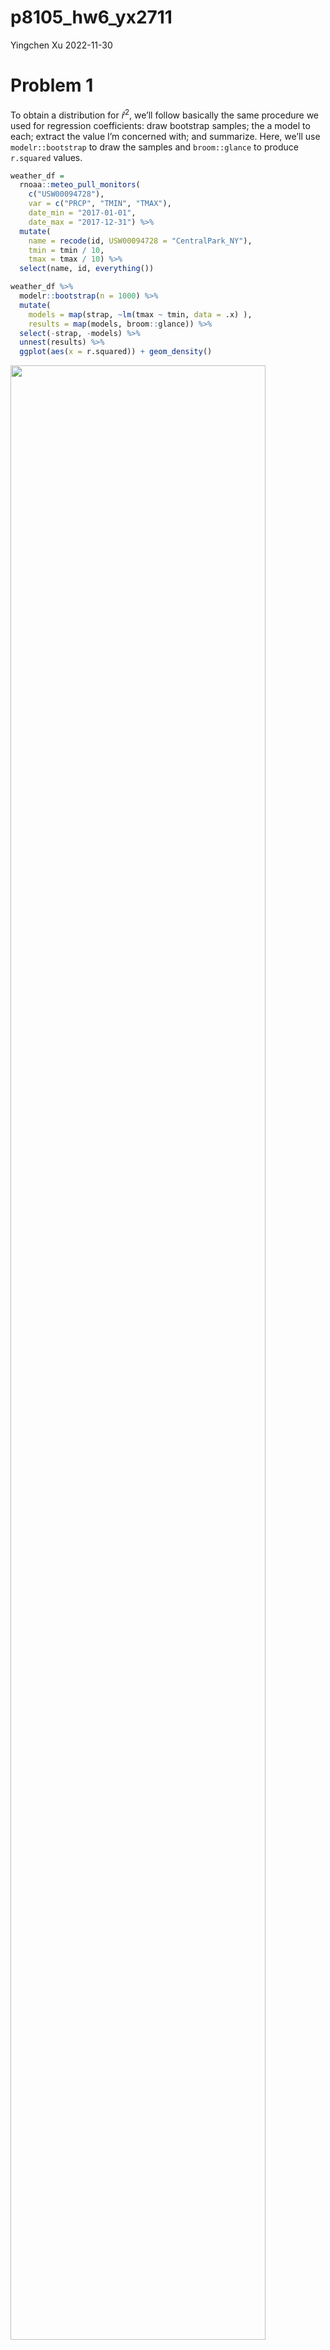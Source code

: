 p8105_hw6_yx2711
================
Yingchen Xu
2022-11-30

# Problem 1

To obtain a distribution for $\hat{r}^2$, we’ll follow basically the
same procedure we used for regression coefficients: draw bootstrap
samples; the a model to each; extract the value I’m concerned with; and
summarize. Here, we’ll use `modelr::bootstrap` to draw the samples and
`broom::glance` to produce `r.squared` values.

``` r
weather_df = 
  rnoaa::meteo_pull_monitors(
    c("USW00094728"),
    var = c("PRCP", "TMIN", "TMAX"), 
    date_min = "2017-01-01",
    date_max = "2017-12-31") %>%
  mutate(
    name = recode(id, USW00094728 = "CentralPark_NY"),
    tmin = tmin / 10,
    tmax = tmax / 10) %>%
  select(name, id, everything())
```

``` r
weather_df %>% 
  modelr::bootstrap(n = 1000) %>% 
  mutate(
    models = map(strap, ~lm(tmax ~ tmin, data = .x) ),
    results = map(models, broom::glance)) %>% 
  select(-strap, -models) %>% 
  unnest(results) %>% 
  ggplot(aes(x = r.squared)) + geom_density()
```

<img src="p8105_hw6_yx2711_files/figure-gfm/unnamed-chunk-1-1.png" width="90%" />

In this example, the $\hat{r}^2$ value is high, and the upper bound at 1
may be a cause for the generally skewed shape of the distribution. If we
wanted to construct a confidence interval for $R^2$, we could take the
2.5% and 97.5% quantiles of the estimates across bootstrap samples.
However, because the shape isn’t symmetric, using the mean +/- 1.96
times the standard error probably wouldn’t work well.

We can produce a distribution for $\log(\beta_0 * \beta1)$ using a
similar approach, with a bit more wrangling before we make our plot.

``` r
weather_df %>% 
  modelr::bootstrap(n = 1000) %>% 
  mutate(
    models = map(strap, ~lm(tmax ~ tmin, data = .x) ),
    results = map(models, broom::tidy)) %>% 
  select(-strap, -models) %>% 
  unnest(results) %>% 
  select(id = `.id`, term, estimate) %>% 
  pivot_wider(
    names_from = term, 
    values_from = estimate) %>% 
  rename(beta0 = `(Intercept)`, beta1 = tmin) %>% 
  mutate(log_b0b1 = log(beta0 * beta1)) %>% 
  ggplot(aes(x = log_b0b1)) + geom_density()
```

<img src="p8105_hw6_yx2711_files/figure-gfm/unnamed-chunk-2-1.png" width="90%" />

As with $r^2$, this distribution is somewhat skewed and has some
outliers.

The point of this is not to say you should always use the bootstrap –
it’s possible to establish “large sample” distributions for strange
parameters / values / summaries in a lot of cases, and those are great
to have. But it is helpful to know that there’s a way to do inference
even in tough cases.

# Problem 2

Upload the `homicide-data` and create a `city_state` variable and a
binary outcome `resolved_status` to indicate whether the homicide is
solved. Omit a few `city_state` observations. Mutate a few character
variables as factor variables or numeric variable for further analysis.

``` r
homicide = read.csv("data/homicide-data.csv") %>% 
  janitor::clean_names() %>% 
  mutate(
    city_state = str_c(city, ", ", state),
    resolved_status = case_when(
      disposition %in% c("Closed without arrest", "Open/No arrest") ~ "0",
      disposition == "Closed by arrest" ~ "1"
    ),
    resolved_status = as.factor(resolved_status),
    victim_age = as.numeric(victim_age),
    victim_race = as.factor(victim_race),
    victim_sex = as.factor(victim_sex)
  ) %>% 
  filter(
    !city_state %in% c("Dallas, TX", "Phoenix, AZ", "Kansas City, MO", "Tulsa, AL")
  ) %>% 
  drop_na(victim_age)
```

Filter the analysis for whom in `Baltimore, MD` and `victim_race` is
`White` or `Black`. Fit logistic regression using `glm`.

``` r
homicide_analysis = homicide %>% 
  filter(
    victim_race %in% c("White", "Black"),
    city_state == "Baltimore, MD")

fit_logistic = homicide_analysis %>% 
  glm(resolved_status ~ victim_age + victim_sex + victim_race, family = binomial(), data = .)
  
fit_logistic = fit_logistic %>% 
  broom::tidy() %>% 
  mutate(
    OR = exp(estimate),
    LB = exp(estimate - 1.96*std.error),
    UB = exp(estimate + 1.96*std.error)
    ) %>% 
  filter(term == "victim_sexMale") %>% 
  select(term, estimate, OR, LB, UB) %>% 
  mutate_if(is.numeric, round, 3)


fit_logistic %>% 
  knitr::kable()
```

| term           | estimate |    OR |    LB |    UB |
|:---------------|---------:|------:|------:|------:|
| victim_sexMale |   -0.854 | 0.426 | 0.325 | 0.558 |

After adjusting for victim age and victim race, the odds ratio for
solving homicides comparing male victims to female victims is 0.426. The
95% confidence interval for the adjusted odds ratio is (0.325, 0.558).

Interpretation: The odds for solving homicides for male victims is0.426
times the odds for solving homicides for female victims. We are 95%
confidence that the true odds ratio lies between 0.325 and 0.558.

Write a `function(x)` for repeating the process of logisic regression.

``` r
logit_reg = function(x){
  
  analysis = x %>% 
    filter(
    victim_race %in% c("White", "Black"))
  
  logit_reg = analysis %>% 
  glm(resolved_status ~ victim_age + victim_sex + victim_race, 
      family = binomial(), data = .) 
  
  logit_reg = logit_reg %>% 
  broom::tidy() %>% 
  mutate(
    OR = exp(estimate),
    LB = exp(estimate - 1.96*std.error),
    UB = exp(estimate + 1.96*std.error)
    ) %>% 
  filter(term == "victim_sexMale") %>% 
  select(term, estimate, OR, LB, UB) %>% 
  mutate_if(is.numeric, round, 3)
  
  logit_reg
}
```

Nesting the unrelated columns. Map the nested data to the function
`logit_reg` to iterate the process of logistic regression to each city.

``` r
homicide_nest = homicide %>%
  select(city_state, everything()) %>% 
  nest(data = c(uid:disposition, resolved_status))


city_logistic = homicide_nest %>% 
  mutate(reg = map(data, logit_reg)) %>% 
  unnest(reg) %>% 
  select(city_state, OR, LB, UB)
 
city_logistic %>% 
  knitr::kable()
```

| city_state         |    OR |    LB |    UB |
|:-------------------|------:|------:|------:|
| Albuquerque, NM    | 1.767 | 0.831 | 3.761 |
| Atlanta, GA        | 1.000 | 0.684 | 1.463 |
| Baltimore, MD      | 0.426 | 0.325 | 0.558 |
| Baton Rouge, LA    | 0.381 | 0.209 | 0.695 |
| Birmingham, AL     | 0.870 | 0.574 | 1.318 |
| Boston, MA         | 0.674 | 0.356 | 1.276 |
| Buffalo, NY        | 0.521 | 0.290 | 0.935 |
| Charlotte, NC      | 0.884 | 0.557 | 1.403 |
| Chicago, IL        | 0.410 | 0.336 | 0.501 |
| Cincinnati, OH     | 0.400 | 0.236 | 0.677 |
| Columbus, OH       | 0.532 | 0.378 | 0.750 |
| Denver, CO         | 0.479 | 0.236 | 0.971 |
| Detroit, MI        | 0.582 | 0.462 | 0.734 |
| Durham, NC         | 0.812 | 0.392 | 1.683 |
| Fort Worth, TX     | 0.669 | 0.397 | 1.127 |
| Fresno, CA         | 1.335 | 0.580 | 3.071 |
| Houston, TX        | 0.711 | 0.558 | 0.907 |
| Indianapolis, IN   | 0.919 | 0.679 | 1.242 |
| Jacksonville, FL   | 0.720 | 0.537 | 0.966 |
| Las Vegas, NV      | 0.837 | 0.608 | 1.154 |
| Long Beach, CA     | 0.410 | 0.156 | 1.082 |
| Los Angeles, CA    | 0.662 | 0.458 | 0.956 |
| Louisville, KY     | 0.491 | 0.305 | 0.790 |
| Memphis, TN        | 0.723 | 0.529 | 0.988 |
| Miami, FL          | 0.515 | 0.304 | 0.872 |
| Milwaukee, wI      | 0.727 | 0.499 | 1.060 |
| Minneapolis, MN    | 0.947 | 0.478 | 1.875 |
| Nashville, TN      | 1.034 | 0.685 | 1.562 |
| New Orleans, LA    | 0.585 | 0.422 | 0.811 |
| New York, NY       | 0.262 | 0.138 | 0.499 |
| Oakland, CA        | 0.563 | 0.365 | 0.868 |
| Oklahoma City, OK  | 0.974 | 0.624 | 1.520 |
| Omaha, NE          | 0.382 | 0.203 | 0.721 |
| Philadelphia, PA   | 0.496 | 0.378 | 0.652 |
| Pittsburgh, PA     | 0.431 | 0.265 | 0.700 |
| Richmond, VA       | 1.006 | 0.498 | 2.033 |
| San Antonio, TX    | 0.705 | 0.398 | 1.249 |
| Sacramento, CA     | 0.669 | 0.335 | 1.337 |
| Savannah, GA       | 0.867 | 0.422 | 1.780 |
| San Bernardino, CA | 0.500 | 0.171 | 1.462 |
| San Diego, CA      | 0.413 | 0.200 | 0.855 |
| San Francisco, CA  | 0.608 | 0.317 | 1.165 |
| St. Louis, MO      | 0.703 | 0.530 | 0.932 |
| Stockton, CA       | 1.352 | 0.621 | 2.942 |
| Tampa, FL          | 0.808 | 0.348 | 1.876 |
| Tulsa, OK          | 0.976 | 0.614 | 1.552 |
| Washington, DC     | 0.690 | 0.468 | 1.017 |

# Problem 3

``` r
birthweight = read.csv("data/birthweight.csv") %>% 
  janitor::clean_names()
```

